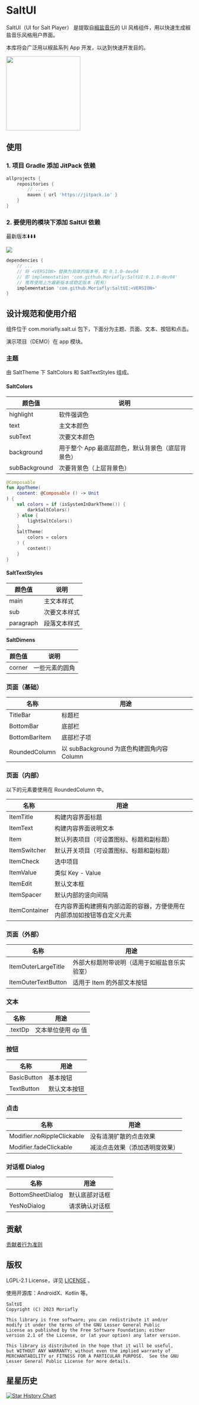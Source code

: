 # SaltUI

SaltUI（UI for Salt Player） 是提取自[椒盐音乐](https://github.com/Moriafly/SaltPlayerSource)的 UI 风格组件，用以快速生成椒盐音乐风格用户界面。

本库将会广泛用以椒盐系列 App 开发，以达到快速开发目的。

<img src="img/app.jpg" width="200px"/>

## 使用

### 1. 项目 Gradle 添加 JitPack 依赖

```groovy
allprojects {
    repositories {
        // ...
        maven { url 'https://jitpack.io' }
    }
}
```

### 2. 要使用的模块下添加 SaltUI 依赖

最新版本⬇️⬇️⬇️

[![](https://jitpack.io/v/Moriafly/SaltUI.svg)](https://jitpack.io/#Moriafly/SaltUI)

```groovy
dependencies {
    // ...
    // 将 <VERSION> 替换为具体的版本号，如 0.1.0-dev04 
    // 即 implementation 'com.github.Moriafly:SaltUI:0.1.0-dev04'
    // 推荐使用上方最新版本或稳定版本（若有）
    implementation 'com.github.Moriafly:SaltUI:<VERSION>'
}
```

## 设计规范和使用介绍

组件位于 com.moriafly.salt.ui 包下，下面分为主题、页面、文本、按钮和点击。

演示项目（DEMO）在 app 模块。

### 主题

由 SaltTheme 下 SaltColors 和 SaltTextStyles 组成。

#### SaltColors

| 颜色值           | 说明                          |
|---------------|-----------------------------|
| highlight     | 软件强调色                       |
| text          | 主文本颜色                       |
| subText       | 次要文本颜色                      |
| background    | 用于整个 App 最底层颜色，默认背景色（底层背景色） |
| subBackground | 次要背景色（上层背景色）                |

```kotlin
@Composable
fun AppTheme(
    content: @Composable () -> Unit
) {
    val colors = if (isSystemInDarkTheme()) {
        darkSaltColors()
    } else {
        lightSaltColors()
    }
    SaltTheme(
        colors = colors
    ) {
        content()
    }
}
```

#### SaltTextStyles

| 颜色值       | 说明     |
|-----------|--------|
| main      | 主文本样式  |
| sub       | 次要文本样式 |
| paragraph | 段落文本样式 |

#### SaltDimens

| 颜色值    | 说明      |
|--------|---------|
| corner | 一些元素的圆角 |

### 页面（基础）

| 名称            | 用途                               |
|---------------|----------------------------------|
| TitleBar      | 标题栏                              |
| BottomBar     | 底部栏                              |
| BottomBarItem | 底部栏子项                            |
| RoundedColumn | 以 subBackground 为底色构建圆角内容 Column |

### 页面（内部）

以下的元素要使用在 RoundedColumn 中。

| 名称            | 用途                                  |
|---------------|-------------------------------------|
| ItemTitle     | 构建内容界面标题                            |
| ItemText      | 构建内容界面说明文本                          |
| Item          | 默认列表项目（可设置图标、标题和副标题）                |
| ItemSwitcher  | 默认开关项目（可设置图标、标题和副标题）                |
| ItemCheck     | 选中项目                                |
| ItemValue     | 类似 Key - Value                      |
| ItemEdit      | 默认文本框                               |
| ItemSpacer    | 默认内部的竖向间隔                           |
| ItemContainer | 在内容界面构建拥有内部边距的容器，方便使用在内部添加如按钮等自定义元素 |

### 页面（外部）

| 名称                  | 用途                     |
|---------------------|------------------------|
| ItemOuterLargeTitle | 外部大标题附带说明（适用于如椒盐音乐实验室） |
| ItemOuterTextButton | 适用于 Item 的外部文本按钮       |

### 文本

| 名称      | 用途          |
|---------|-------------|
| .textDp | 文本单位使用 dp 值 |

### 按钮

| 名称             | 用途               |
|----------------|------------------|
| BasicButton    | 基本按钮             |
| TextButton     | 默认文本按钮           |

### 点击

| 名称                         | 用途              |
|----------------------------|-----------------|
| Modifier.noRippleClickable | 没有涟漪扩散的点击效果     |
| Modifier.fadeClickable     | 减淡点击效果（添加透明度效果） |

### 对话框 Dialog

| 名称                | 用途      |
|-------------------|---------|
| BottomSheetDialog | 默认底部对话框 |
| YesNoDialog       | 请求确认对话框 |

## 贡献

[贡献者行为准则](CODE_OF_CONDUCT.md)

## 版权

LGPL-2.1 License，详见 [LICENSE](LICENSE) 。

使用开源库：AndroidX、Kotlin 等。

```
SaltUI
Copyright (C) 2023 Moriafly

This library is free software; you can redistribute it and/or
modify it under the terms of the GNU Lesser General Public
License as published by the Free Software Foundation; either
version 2.1 of the License, or (at your option) any later version.

This library is distributed in the hope that it will be useful,
but WITHOUT ANY WARRANTY; without even the implied warranty of
MERCHANTABILITY or FITNESS FOR A PARTICULAR PURPOSE.  See the GNU
Lesser General Public License for more details.
```

## 星星历史

[![Star History Chart](https://api.star-history.com/svg?repos=Moriafly/SaltUI&type=Date)](https://star-history.com/#Moriafly/SaltUI&Date)